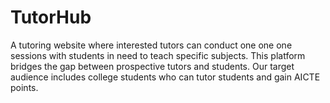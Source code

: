 # TutorHub
A tutoring website where interested tutors can conduct one one one sessions with students in need to teach specific subjects. This platform bridges the gap between prospective tutors and students. Our target audience includes college students who can tutor students and gain AICTE points.
